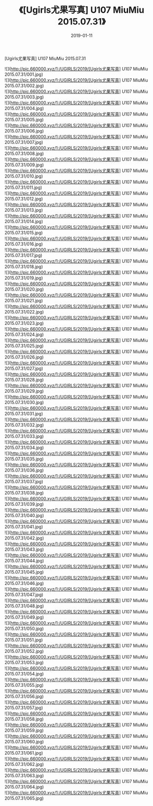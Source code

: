﻿---
layout: post
title:  《[Ugirls尤果写真] U107 MiuMiu 2015.07.31》
date:   2019-01-11
img: http://pic.660000.xyz/1:/UGIRLS/2019/[Ugirls尤果写真] U107 MiuMiu 2015.07.31/000.jpg
categories: [美女, 清纯, 唯美]
---

[Ugirls尤果写真] U107 MiuMiu 2015.07.31

 ![](http://pic.660000.xyz/1:/UGIRLS/2019/[Ugirls尤果写真] U107 MiuMiu 2015.07.31/001.jpg) <br>![](http://pic.660000.xyz/1:/UGIRLS/2019/[Ugirls尤果写真] U107 MiuMiu 2015.07.31/002.jpg) <br>![](http://pic.660000.xyz/1:/UGIRLS/2019/[Ugirls尤果写真] U107 MiuMiu 2015.07.31/003.jpg) <br>![](http://pic.660000.xyz/1:/UGIRLS/2019/[Ugirls尤果写真] U107 MiuMiu 2015.07.31/004.jpg) <br>![](http://pic.660000.xyz/1:/UGIRLS/2019/[Ugirls尤果写真] U107 MiuMiu 2015.07.31/005.jpg) <br>![](http://pic.660000.xyz/1:/UGIRLS/2019/[Ugirls尤果写真] U107 MiuMiu 2015.07.31/006.jpg) <br>![](http://pic.660000.xyz/1:/UGIRLS/2019/[Ugirls尤果写真] U107 MiuMiu 2015.07.31/007.jpg) <br>![](http://pic.660000.xyz/1:/UGIRLS/2019/[Ugirls尤果写真] U107 MiuMiu 2015.07.31/008.jpg) <br>![](http://pic.660000.xyz/1:/UGIRLS/2019/[Ugirls尤果写真] U107 MiuMiu 2015.07.31/009.jpg) <br>![](http://pic.660000.xyz/1:/UGIRLS/2019/[Ugirls尤果写真] U107 MiuMiu 2015.07.31/010.jpg) <br>![](http://pic.660000.xyz/1:/UGIRLS/2019/[Ugirls尤果写真] U107 MiuMiu 2015.07.31/011.jpg) <br>![](http://pic.660000.xyz/1:/UGIRLS/2019/[Ugirls尤果写真] U107 MiuMiu 2015.07.31/012.jpg) <br>![](http://pic.660000.xyz/1:/UGIRLS/2019/[Ugirls尤果写真] U107 MiuMiu 2015.07.31/013.jpg) <br>![](http://pic.660000.xyz/1:/UGIRLS/2019/[Ugirls尤果写真] U107 MiuMiu 2015.07.31/014.jpg) <br>![](http://pic.660000.xyz/1:/UGIRLS/2019/[Ugirls尤果写真] U107 MiuMiu 2015.07.31/015.jpg) <br>![](http://pic.660000.xyz/1:/UGIRLS/2019/[Ugirls尤果写真] U107 MiuMiu 2015.07.31/016.jpg) <br>![](http://pic.660000.xyz/1:/UGIRLS/2019/[Ugirls尤果写真] U107 MiuMiu 2015.07.31/017.jpg) <br>![](http://pic.660000.xyz/1:/UGIRLS/2019/[Ugirls尤果写真] U107 MiuMiu 2015.07.31/018.jpg) <br>![](http://pic.660000.xyz/1:/UGIRLS/2019/[Ugirls尤果写真] U107 MiuMiu 2015.07.31/019.jpg) <br>![](http://pic.660000.xyz/1:/UGIRLS/2019/[Ugirls尤果写真] U107 MiuMiu 2015.07.31/020.jpg) <br>![](http://pic.660000.xyz/1:/UGIRLS/2019/[Ugirls尤果写真] U107 MiuMiu 2015.07.31/021.jpg) <br>![](http://pic.660000.xyz/1:/UGIRLS/2019/[Ugirls尤果写真] U107 MiuMiu 2015.07.31/022.jpg) <br>![](http://pic.660000.xyz/1:/UGIRLS/2019/[Ugirls尤果写真] U107 MiuMiu 2015.07.31/023.jpg) <br>![](http://pic.660000.xyz/1:/UGIRLS/2019/[Ugirls尤果写真] U107 MiuMiu 2015.07.31/024.jpg) <br>![](http://pic.660000.xyz/1:/UGIRLS/2019/[Ugirls尤果写真] U107 MiuMiu 2015.07.31/025.jpg) <br>![](http://pic.660000.xyz/1:/UGIRLS/2019/[Ugirls尤果写真] U107 MiuMiu 2015.07.31/026.jpg) <br>![](http://pic.660000.xyz/1:/UGIRLS/2019/[Ugirls尤果写真] U107 MiuMiu 2015.07.31/027.jpg) <br>![](http://pic.660000.xyz/1:/UGIRLS/2019/[Ugirls尤果写真] U107 MiuMiu 2015.07.31/028.jpg) <br>![](http://pic.660000.xyz/1:/UGIRLS/2019/[Ugirls尤果写真] U107 MiuMiu 2015.07.31/029.jpg) <br>![](http://pic.660000.xyz/1:/UGIRLS/2019/[Ugirls尤果写真] U107 MiuMiu 2015.07.31/030.jpg) <br>![](http://pic.660000.xyz/1:/UGIRLS/2019/[Ugirls尤果写真] U107 MiuMiu 2015.07.31/031.jpg) <br>![](http://pic.660000.xyz/1:/UGIRLS/2019/[Ugirls尤果写真] U107 MiuMiu 2015.07.31/032.jpg) <br>![](http://pic.660000.xyz/1:/UGIRLS/2019/[Ugirls尤果写真] U107 MiuMiu 2015.07.31/033.jpg) <br>![](http://pic.660000.xyz/1:/UGIRLS/2019/[Ugirls尤果写真] U107 MiuMiu 2015.07.31/034.jpg) <br>![](http://pic.660000.xyz/1:/UGIRLS/2019/[Ugirls尤果写真] U107 MiuMiu 2015.07.31/035.jpg) <br>![](http://pic.660000.xyz/1:/UGIRLS/2019/[Ugirls尤果写真] U107 MiuMiu 2015.07.31/036.jpg) <br>![](http://pic.660000.xyz/1:/UGIRLS/2019/[Ugirls尤果写真] U107 MiuMiu 2015.07.31/037.jpg) <br>![](http://pic.660000.xyz/1:/UGIRLS/2019/[Ugirls尤果写真] U107 MiuMiu 2015.07.31/038.jpg) <br>![](http://pic.660000.xyz/1:/UGIRLS/2019/[Ugirls尤果写真] U107 MiuMiu 2015.07.31/039.jpg) <br>![](http://pic.660000.xyz/1:/UGIRLS/2019/[Ugirls尤果写真] U107 MiuMiu 2015.07.31/040.jpg) <br>![](http://pic.660000.xyz/1:/UGIRLS/2019/[Ugirls尤果写真] U107 MiuMiu 2015.07.31/041.jpg) <br>![](http://pic.660000.xyz/1:/UGIRLS/2019/[Ugirls尤果写真] U107 MiuMiu 2015.07.31/042.jpg) <br>![](http://pic.660000.xyz/1:/UGIRLS/2019/[Ugirls尤果写真] U107 MiuMiu 2015.07.31/043.jpg) <br>![](http://pic.660000.xyz/1:/UGIRLS/2019/[Ugirls尤果写真] U107 MiuMiu 2015.07.31/044.jpg) <br>![](http://pic.660000.xyz/1:/UGIRLS/2019/[Ugirls尤果写真] U107 MiuMiu 2015.07.31/045.jpg) <br>![](http://pic.660000.xyz/1:/UGIRLS/2019/[Ugirls尤果写真] U107 MiuMiu 2015.07.31/046.jpg) <br>![](http://pic.660000.xyz/1:/UGIRLS/2019/[Ugirls尤果写真] U107 MiuMiu 2015.07.31/047.jpg) <br>![](http://pic.660000.xyz/1:/UGIRLS/2019/[Ugirls尤果写真] U107 MiuMiu 2015.07.31/048.jpg) <br>![](http://pic.660000.xyz/1:/UGIRLS/2019/[Ugirls尤果写真] U107 MiuMiu 2015.07.31/049.jpg) <br>![](http://pic.660000.xyz/1:/UGIRLS/2019/[Ugirls尤果写真] U107 MiuMiu 2015.07.31/050.jpg) <br>![](http://pic.660000.xyz/1:/UGIRLS/2019/[Ugirls尤果写真] U107 MiuMiu 2015.07.31/051.jpg) <br>![](http://pic.660000.xyz/1:/UGIRLS/2019/[Ugirls尤果写真] U107 MiuMiu 2015.07.31/052.jpg) <br>![](http://pic.660000.xyz/1:/UGIRLS/2019/[Ugirls尤果写真] U107 MiuMiu 2015.07.31/053.jpg) <br>![](http://pic.660000.xyz/1:/UGIRLS/2019/[Ugirls尤果写真] U107 MiuMiu 2015.07.31/054.jpg) <br>![](http://pic.660000.xyz/1:/UGIRLS/2019/[Ugirls尤果写真] U107 MiuMiu 2015.07.31/055.jpg) <br>![](http://pic.660000.xyz/1:/UGIRLS/2019/[Ugirls尤果写真] U107 MiuMiu 2015.07.31/056.jpg) <br>![](http://pic.660000.xyz/1:/UGIRLS/2019/[Ugirls尤果写真] U107 MiuMiu 2015.07.31/057.jpg) <br>![](http://pic.660000.xyz/1:/UGIRLS/2019/[Ugirls尤果写真] U107 MiuMiu 2015.07.31/058.jpg) <br>![](http://pic.660000.xyz/1:/UGIRLS/2019/[Ugirls尤果写真] U107 MiuMiu 2015.07.31/059.jpg) <br>![](http://pic.660000.xyz/1:/UGIRLS/2019/[Ugirls尤果写真] U107 MiuMiu 2015.07.31/060.jpg) <br>![](http://pic.660000.xyz/1:/UGIRLS/2019/[Ugirls尤果写真] U107 MiuMiu 2015.07.31/061.jpg) <br>![](http://pic.660000.xyz/1:/UGIRLS/2019/[Ugirls尤果写真] U107 MiuMiu 2015.07.31/062.jpg) <br>![](http://pic.660000.xyz/1:/UGIRLS/2019/[Ugirls尤果写真] U107 MiuMiu 2015.07.31/063.jpg) <br>![](http://pic.660000.xyz/1:/UGIRLS/2019/[Ugirls尤果写真] U107 MiuMiu 2015.07.31/064.jpg) <br>![](http://pic.660000.xyz/1:/UGIRLS/2019/[Ugirls尤果写真] U107 MiuMiu 2015.07.31/065.jpg) <br>